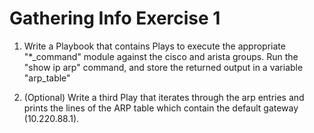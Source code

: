 # Gathering Info Exercise 1

1. Write a Playbook that contains Plays to execute the appropriate "\*\_command" module against the cisco and arista groups. Run the "show ip arp" command, and store the returned output in a variable "arp_table"

2. (Optional) Write a third Play that iterates through the arp entries and prints the lines of the ARP table which contain the default gateway (10.220.88.1).
